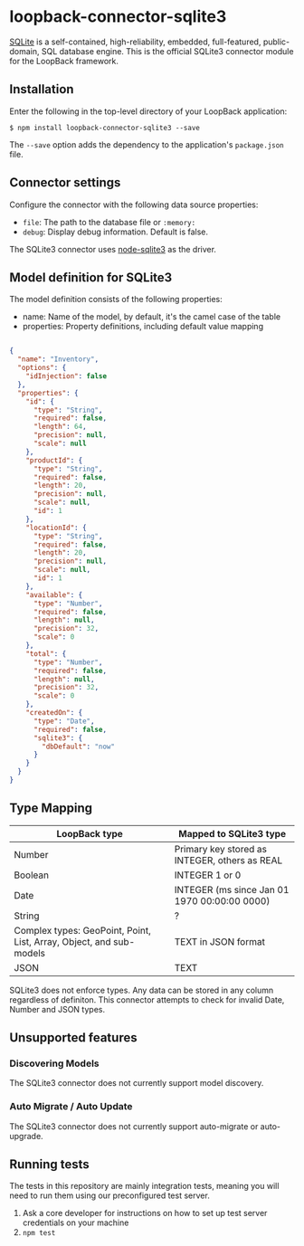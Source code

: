 # loopback-connector-sqlite3

[SQLite](https://sqlite.org/) is a self-contained, high-reliability, embedded, full-featured, public-domain, SQL
database engine. This is the official SQLite3 connector module for the LoopBack framework.

## Installation

Enter the following in the top-level directory of your LoopBack application:

```
$ npm install loopback-connector-sqlite3 --save
```

The `--save` option adds the dependency to the application's `package.json` file.

## Connector settings

Configure the connector with the following data source properties:

* `file`: The path to the database file or `:memory:`
* `debug`: Display debug information. Default is false.

The SQLite3 connector uses [node-sqlite3](https://github.com/mapbox/node-sqlite3) as the driver.

## Model definition for SQLite3

The model definition consists of the following properties:

* name: Name of the model, by default, it's the camel case of the table
* properties: Property definitions, including default value mapping

```json

{
  "name": "Inventory",
  "options": {
    "idInjection": false
  },
  "properties": {
    "id": {
      "type": "String",
      "required": false,
      "length": 64,
      "precision": null,
      "scale": null
    },
    "productId": {
      "type": "String",
      "required": false,
      "length": 20,
      "precision": null,
      "scale": null,
      "id": 1
    },
    "locationId": {
      "type": "String",
      "required": false,
      "length": 20,
      "precision": null,
      "scale": null,
      "id": 1
    },
    "available": {
      "type": "Number",
      "required": false,
      "length": null,
      "precision": 32,
      "scale": 0
    },
    "total": {
      "type": "Number",
      "required": false,
      "length": null,
      "precision": 32,
      "scale": 0
    },
    "createdOn": {
      "type": "Date",
      "required": false,
      "sqlite3": {
        "dbDefault": "now"
      }
    }
  }
}

```

## Type Mapping

| LoopBack type | Mapped to SQLite3 type |
|-----|-----|
| Number| Primary key stored as INTEGER, others as REAL |
| Boolean | INTEGER 1 or 0 |
| Date | INTEGER (ms since Jan 01 1970 00:00:00 0000) |
| String | ? |
| Complex types: GeoPoint, Point, List, Array, Object, and sub-models | TEXT in JSON format |
| JSON | TEXT |

SQLite3 does not enforce types. Any data can be stored in any column regardless of definiton.
This connector attempts to check for invalid Date, Number and JSON types.

## Unsupported features

### Discovering Models

The SQLite3 connector does not currently support model discovery.

### Auto Migrate / Auto Update

The SQLite3 connector does not currently support auto-migrate or auto-upgrade.

## Running tests

The tests in this repository are mainly integration tests, meaning you will need
to run them using our preconfigured test server.

1. Ask a core developer for instructions on how to set up test server
   credentials on your machine
2. `npm test`
